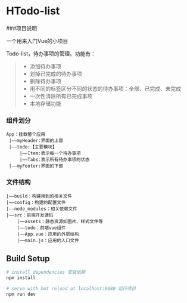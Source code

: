 # HTodo-list

###项目说明

一个用来入门Vue的小项目

Todo-list，待办事项的管理。功能有：

> - 添加待办事项
> - 划掉已完成的待办事项
> - 删除待办事项
> - 用不同的标签区分不同的状态的待办事项：全部、已完成、未完成
> - 一次性清除所有已完成事项
> - 本地存储功能



### 组件划分

```
App：挂载整个应用
 |——myHeader:界面的上部
 |——todo:【主要模块】
 	 |——Item:表示每一个待办事项
 	 |——Tabs:表示所有待办事项的状态
 |——myFooter:界面的下部
```



### 文件结构

```
|——build：构建用到的相关文件
|——config：构建的配置文件
|——node_modules：相关依赖文件
|——src：前端开发源码
	|——assets：静态资源如图片、样式文件等
	|——todo：前端vue组件
	|——App.vue：应用的外层结构
	|——main.js：应用的入口文件
```



## Build Setup

``` bash
# install dependencies 安装依赖
npm install

# serve with hot reload at localhost:8080 运行项目
npm run dev
```
